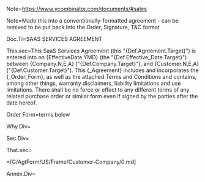 Note=https://www.ycombinator.com/documents/#sales

Note=Made this into a conventionally-formatted agreement - can be remixed to be put back into the Order, Signature, T&C format

Doc.Ti=SAAS SERVICES AGREEMENT

This.sec=This SaaS Services Agreement (this "{Def.Agreement.Target}") is entered into on {EffectiveDate.YMD} (the "{Def.Effective_Date.Target}") between {Company.N,E,A} ("{Def.Company.Target}"), and {Customer.N,E,A} ("{Def.Customer.Target}").  This {_Agreement} includes and incorporates the {_Order_Form}, as well as the attached Terms and Conditions and contains, among other things, warranty disclaimers, liability limitations and use limitations.  There shall be no force or effect to any different terms of any related purchase order or similar form even if signed by the parties after the date hereof.

Order Form=terms below


Why.Div=</i>

Sec.Div=</i>

That.sec=</i>

=[G/AgtForm/US/Frame/Customer-Company/0.md]

Annex.Div=</i>
